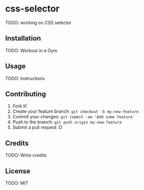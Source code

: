 # css-selector
TODO: working on CSS selector
## Installation
TODO: Workout in a Gym
## Usage
TODO: Instructions
## Contributing
1. Fork it!
2. Create your feature branch: `git checkout -b my-new-feature`
3. Commit your changes: `git commit -am 'Add some feature'`
4. Push to the branch: `git push origin my-new-feature`
5. Submit a pull request :D

## Credits
TODO: Write credits
## License
TODO: MIT